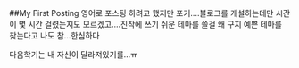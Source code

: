 ##My First Posting
영어로 포스팅 하려고 했지만 포기....블로그를 개설하는데만 시간이 몇 시간 걸렸는지도 모르겠고....진작에 쓰기 쉬운 테마를 쓸걸 왜 구지 예쁜 테마를 찾는다고 나도 참...한심하다


다음학기는 내 자신이 달라져있기를...ㅠ